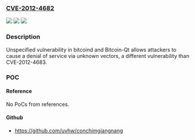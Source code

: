 ### [CVE-2012-4682](https://cve.mitre.org/cgi-bin/cvename.cgi?name=CVE-2012-4682)
![](https://img.shields.io/static/v1?label=Product&message=n%2Fa&color=blue)
![](https://img.shields.io/static/v1?label=Version&message=n%2Fa&color=blue)
![](https://img.shields.io/static/v1?label=Vulnerability&message=n%2Fa&color=brighgreen)

### Description

Unspecified vulnerability in bitcoind and Bitcoin-Qt allows attackers to cause a denial of service via unknown vectors, a different vulnerability than CVE-2012-4683.

### POC

#### Reference
No PoCs from references.

#### Github
- https://github.com/uvhw/conchimgiangnang

